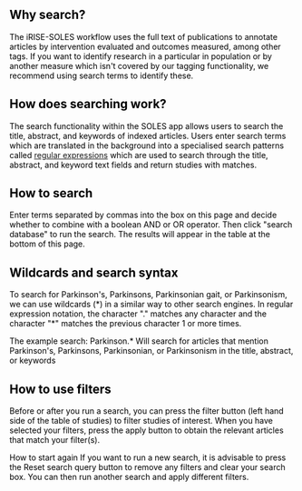 <style>
body {
    color: black !important;
}
</style>
## Why search?

The iRISE-SOLES workflow uses the full text of publications to annotate articles by intervention evaluated and outcomes measured, among other tags. If you want to identify research in a particular in population or by another measure which isn't covered by our tagging functionality, we recommend using search terms to identify these.

## How does searching work?

The search functionality within the SOLES app allows users to search the title, abstract, and keywords of indexed articles. Users enter search terms which are translated in the background into a specialised search patterns called [regular expressions](https://cs.lmu.edu/~ray/notes/regex/) which are used to search through the title, abstract, and keyword text fields and return studies with matches.

## How to search

Enter terms separated by commas into the box on this page and decide whether to combine with a boolean AND or OR operator. Then click "search database" to run the search. The results will appear in the table at the bottom of this page.


## Wildcards and search syntax

To search for Parkinson's, Parkinsons, Parkinsonian gait, or Parkinsonism, we can use wildcards (\*) in a similar way to other search engines. In regular expression notation, the character "." matches any character and the character "\*" matches the previous character 1 or more times.

The example search: Parkinson.\* Will search for articles that mention Parkinson's, Parkinsons, Parkinsonian, or Parkinsonism in the title, abstract, or keywords

## How to use filters

Before or after you run a search, you can press the filter button (left hand side of the table of studies) to filter studies of interest. When you have selected your filters, press the apply button to obtain the relevant articles that match your filter(s).

How to start again If you want to run a new search, it is advisable to press the Reset search query button to remove any filters and clear your search box. You can then run another search and apply different filters.


